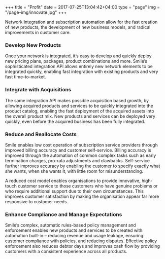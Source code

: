 +++
title = "Profit"
date = 2017-07-25T13:04:42+04:00
type = "page"
img = "/page-img/innovate.jpg"
+++

Network integration and subscription automation allow for the fast creation of new products, the development of new business models, and radical improvements in customer care.

### Develop New Products
Once your network is integrated, it’s easy to develop and quickly deploy new pricing plans, packages, product combinations and more. Smile’s sophisticated integration API allows entirely new network elements to be integrated quickly, enabling fast integration with existing products and very fast time-to-market.


### Integrate with Acquisitions
The same integration API makes possible acquisition based growth, by allowing acquired products and services to be quickly integrated into the product catalog, enabling the fast deployment of the acquired assets into the overall product mix. New products and services can be deployed very quickly, even before the acquired business has been fully integrated.


### Reduce and Reallocate Costs
Smile enables low cost operation of subscription service providers through improved billing accuracy and customer self-service. Billing accuracy is improved through the automation of common complex tasks such as early termination charges, pro-rata adjustments and clawbacks. Self-service further improves accuracy by enabling the customer to specify exactly what she wants, when she wants it, with little room for misunderstanding.

A reduced cost model enables organisations to provide innovative, high-touch customer service to those customers who have genuine problems or who require additional support due to their own circumstances. This improves customer satisfaction by making the organisation appear far more responsive to customer needs.

### Enhance Compliance and Manage Expectations
Smile’s complex, automatic rules-based policy management and enforcement enables new products and services to be created with automation built-in – reducing revenue and usage leakage, ensuring customer compliance with policies, and reducing disputes. Effective policy enforcement also reduces debtor days and improves cash flow by providing customers with a consistent experience across all products.